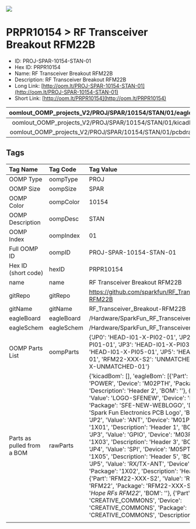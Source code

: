 


  
![][im]
# PRPR10154 > RF Transceiver Breakout RFM22B

- ID: PROJ-SPAR-10154-STAN-01
- Hex ID: PRPR10154
- Name: RF Transceiver Breakout RFM22B
- Description: RF Transceiver Breakout RFM22B
- Long Link: [http://oom.lt/PROJ-SPAR-10154-STAN-01](http://oom.lt/PROJ-SPAR-10154-STAN-01)
- Short Link: [http://oom.lt/PRPR10154](http://oom.lt/PRPR10154)
  

|oomlout_OOMP_projects_V2/PROJ/SPAR/10154/STAN/01/eagleImage.png|oomlout_OOMP_projects_V2/PROJ/SPAR/10154/STAN/01/eagleSchemImage.png|oomlout_OOMP_projects_V2/PROJ/SPAR/10154/STAN/01/kicadPcb3dFront.png|oomlout_OOMP_projects_V2/PROJ/SPAR/10154/STAN/01/kicadPcb3dBack.png|
| :---: | :---: | :---: | :---: |
|oomlout_OOMP_projects_V2/PROJ/SPAR/10154/STAN/01/kicadPcb3d.png|oomlout_OOMP_projects_V2/PROJ/SPAR/10154/STAN/01/bomBack.png|oomlout_OOMP_projects_V2/PROJ/SPAR/10154/STAN/01/bomFront.png|oomlout_OOMP_projects_V2/PROJ/SPAR/10154/STAN/01/pcbdraw.svg|
|oomlout_OOMP_projects_V2/PROJ/SPAR/10154/STAN/01/pcbdrawBack.svg||||

## Tags
  

|Tag Name|Tag Code|Tag Value|
| :--- | :--- | :--- |
|OOMP Type|oompType|PROJ|
|OOMP Size|oompSize|SPAR|
|OOMP Color|oompColor|10154|
|OOMP Description|oompDesc|STAN|
|OOMP Index|oompIndex|01|
|Full OOMP ID|oompID|PROJ-SPAR-10154-STAN-01|
|Hex ID (short code)|hexID|PRPR10154|
|name|name|RF Transceiver Breakout RFM22B|
|gitRepo|gitRepo|https://github.com/sparkfun/RF_Transceiver_Breakout-RFM22B|
|gitName|gitName|RF_Transceiver_Breakout-RFM22B|
|eagleBoard|eagleBoard|/Hardware/SparkFun_RF_Transceiver-RFM22B.brd|
|eagleSchem|eagleSchem|/Hardware/SparkFun_RF_Transceiver-RFM22B.sch|
|OOMP Parts List|oompParts|{'JP0': 'HEAD-I01-X-PI02-01', 'JP2': 'HEAD-I01-X-PI01-01', 'JP3': 'HEAD-I01-X-PI03-01', 'JP4': 'HEAD-I01-X-PI05-01', 'JP5': 'HEAD-I01-X-PI02-01', 'RFM22-XXX-S2': 'UNMATCHED-UNMATCHED-X-UNMATCHED-01'}|
|Parts as pulled from a BOM|rawParts|{'kicadBom': [], 'eagleBom': [{'Part': 'JP0', 'Value': 'POWER', 'Device': 'M02PTH', 'Package': '1X02', 'Description': 'Header 2', 'BOM': ''}, {'Part': 'JP1', 'Value': 'LOGO-SFENEW', 'Device': 'LOGO-SFENEW', 'Package': 'SFE-NEW-WEBLOGO', 'Description': 'Spark Fun Electronics PCB Logo', 'BOM': ''}, {'Part': 'JP2', 'Value': 'ANT', 'Device': 'M01PTH', 'Package': '1X01', 'Description': 'Header 1', 'BOM': ''}, {'Part': 'JP3', 'Value': 'GPIO', 'Device': 'M03PTH', 'Package': '1X03', 'Description': 'Header 3', 'BOM': ''}, {'Part': 'JP4', 'Value': 'SPI', 'Device': 'M05PTH', 'Package': '1X05', 'Description': 'Header 5', 'BOM': ''}, {'Part': 'JP5', 'Value': 'RX/TX-ANT', 'Device': 'M02PTH', 'Package': '1X02', 'Description': 'Header 2', 'BOM': ''}, {'Part': 'RFM22-XXX-S2', 'Value': 'RFM22', 'Device': 'RFM22', 'Package': 'RFM22-XXX-S2', 'Description': '*Hope RFs RFM22*', 'BOM': ''}, {'Part': 'U$1', 'Value': 'CREATIVE_COMMONS', 'Device': 'CREATIVE_COMMONS', 'Package': 'CREATIVE_COMMONS', 'Description': '', 'BOM': ''}]}|
||||



[im]: PROJ/SPAR/10154/STAN/01/kicadPcb3d_450.png
